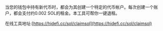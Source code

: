 当您的钱包中持有新代币时，都会为其创建一个特定的代币帐户。每次创建一个账户，都会支付约0.002 SOL的租金。本工具可帮你一键退租。

在线工具地址:[https://hidefi.cc/sol/claimsol](https://hidefi.cc/sol/claimsol)
